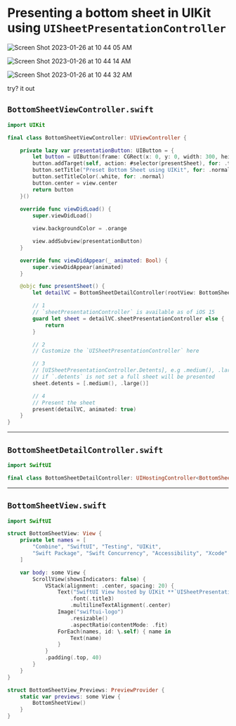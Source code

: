 # Presenting a bottom sheet in UIKit using `UISheetPresentationController`

![Screen Shot 2023-01-26 at 10 44 05 AM](https://user-images.githubusercontent.com/1819208/214881851-dab435fa-90fb-4499-ab83-70ba6abc4c7c.png)

![Screen Shot 2023-01-26 at 10 44 14 AM](https://user-images.githubusercontent.com/1819208/214881876-74cfa2cf-d113-4393-ac6f-dbda3343e90e.png)

![Screen Shot 2023-01-26 at 10 44 32 AM](https://user-images.githubusercontent.com/1819208/214881900-b21cd9a6-acb3-48ce-89ea-a4f424571cd5.png)

try? it out 

## `BottomSheetViewController.swift`

```swift
import UIKit

final class BottomSheetViewController: UIViewController {

    private lazy var presentationButton: UIButton = {
        let button = UIButton(frame: CGRect(x: 0, y: 0, width: 300, height: 44))
        button.addTarget(self, action: #selector(presentSheet), for: .touchUpInside)
        button.setTitle("Preset Bottom Sheet using UIKit", for: .normal)
        button.setTitleColor(.white, for: .normal)
        button.center = view.center
        return button
    }()
    
    override func viewDidLoad() {
        super.viewDidLoad()

        view.backgroundColor = .orange

        view.addSubview(presentationButton)
    }

    override func viewDidAppear(_ animated: Bool) {
        super.viewDidAppear(animated)
    }

    @objc func presentSheet() {
        let detailVC = BottomSheetDetailController(rootView: BottomSheetView())

        // 1
        // `sheetPresentationController` is available as of iOS 15
        guard let sheet = detailVC.sheetPresentationController else {
            return
        }

        // 2
        // Customize the `UISheetPresentationController` here

        // 3
        // [UISheetPresentationController.Detents], e.g .medium(), .large()
        // if `.detents` is not set a full sheet will be presented
        sheet.detents = [.medium(), .large()]

        // 4
        // Present the sheet
        present(detailVC, animated: true)
    }
}
```

***


## `BottomSheetDetailController.swift`

```swift
import SwiftUI

final class BottomSheetDetailController: UIHostingController<BottomSheetView> {}
```

***

## `BottomSheetView.swift`

```swift
import SwiftUI

struct BottomSheetView: View {
    private let names = [
        "Combine", "SwiftUI", "Testing", "UIKit",
        "Swift Package", "Swift Concurrency", "Accessibility", "Xcode"
    ]

    var body: some View {
        ScrollView(showsIndicators: false) {
            VStack(alignment: .center, spacing: 20) {
                Text("SwiftUI View hosted by UIKit **`UISheetPresentationController`**")
                    .font(.title3)
                    .multilineTextAlignment(.center)
                Image("swiftui-logo")
                    .resizable()
                    .aspectRatio(contentMode: .fit)
                ForEach(names, id: \.self) { name in
                    Text(name)
                }
            }
            .padding(.top, 40)
        }
    }
}

struct BottomSheetView_Previews: PreviewProvider {
    static var previews: some View {
        BottomSheetView()
    }
}
```
